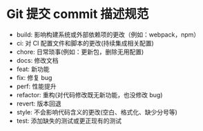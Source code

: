 # Git 提交 commit 描述规范

* build: 影响构建系统或外部依赖项的更改（例如：webpack，npm）
* ci: 对 CI 配置文件和脚本的更改(持续集成相关配置)
* chore: 日常琐事(例如：更新包，删除无用配置)
* docs: 修改文档
* feat: 新功能
* fix: 修复 bug
* perf: 性能提升
* refactor: 重构(对代码修改既无新功能，也没修改 bug)
* revert: 版本回退
* style: 不会影响代码含义的更改(空白、格式化、缺少分号等)
* test: 添加缺失的测试或更正现有的测试
